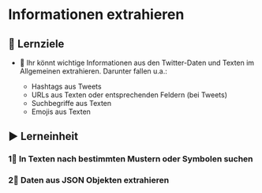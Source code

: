 # Informationen extrahieren

## 🎯 Lernziele

* 🎯 Ihr könnt wichtige Informationen aus den Twitter-Daten und Texten im Allgemeinen extrahieren. Darunter fallen u.a.:  


  * Hashtags aus Tweets
  * URLs aus Texten oder entsprechenden Feldern \(bei Tweets\)
  * Suchbegriffe aus Texten
  * Emojis aus Texten

## ▶ Lerneinheit

### 1⃣ In Texten nach bestimmten Mustern oder Symbolen suchen

### 2⃣ Daten aus JSON Objekten extrahieren

